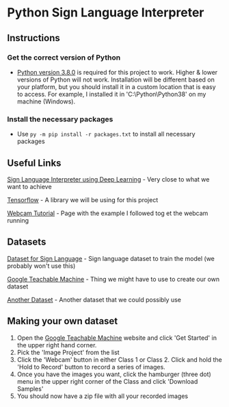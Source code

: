 # Python Sign Language Interpreter

## Instructions

### **Get the correct version of Python**

* [Python version 3.8.0](https://www.python.org/downloads/release/python-380/) is required for this project to work. Higher & lower versions of Python will not work. Installation will be different based on your platform, but you should install it in a custom location that is easy to access. For example, I installed it in 'C:\Python\Python38' on my machine (Windows).


### **Install the necessary packages**

* Use ```py -m pip install -r packages.txt``` to install all necessary packages

## Useful Links
[Sign Language Interpreter using Deep Learning](https://github.com/harshbg/Sign-Language-Interpreter-using-Deep-Learning) - Very close to what we want to achieve

[Tensorflow](https://www.tensorflow.org/) - A library we will be using for this project

[Webcam Tutorial](https://stackoverflow.com/questions/604749/how-do-i-access-my-webcam-in-python) - Page with the example I followed tog et the webcam running

## Datasets

[Dataset for Sign Language](https://www.kaggle.com/datamunge/sign-language-mnist) - Sign language dataset to train the model (we probably won't use this)

[Google Teachable Machine](https://teachablemachine.withgoogle.com/) - Thing we might have to use to create our own dataset

[Another Dataset](http://vlm1.uta.edu/~athitsos/asl_lexicon/) - Another dataset that we could possibly use

## Making your own dataset
1. Open the [Google Teachable Machine](https://teachablemachine.withgoogle.com/) website and click 'Get Started' in the upper right hand corner.
2. Pick the 'Image Project' from the list
3. Click the 'Webcam' button in either Class 1 or Class 2. Click and hold the 'Hold to Record' button to record a series of images.
4. Once you have the images you want, click the hamburger (three dot) menu in the upper right corner of the Class and click 'Download Samples'
5. You should now have a zip file with all your recorded images